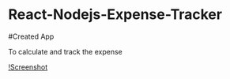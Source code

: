 # React-Nodejs-Expense-Tracker
#Created App

To calculate and track the expense

[!Screenshot](https://github.com/karanpoojari101/React-Nodejs-Expense-Tracker/blob/master/Capture.PNG)
